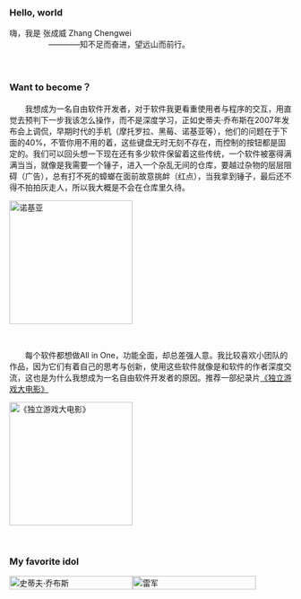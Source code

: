 <!--##{
    "description": "关于我",
    "tag": ["自由软件开发者"],
    "dateYY": "2023",
    "dateMM": "04",
    "dateDD": "20",
    "top": true,
    "Numword": 0,
    "commentstatus":false,
    "signal":""
}##-->

### Hello, world

嗨，我是 张成威 Zhang Chengwei<br />&emsp;&emsp;&emsp;&emsp;&emsp;————知不足而奋进，望远山而前行。

<br />

### Want to become？

&emsp;&emsp;我想成为一名自由软件开发者，对于软件我更看重使用者与程序的交互，用直觉去预判下一步我该怎么操作，而不是深度学习，正如史蒂夫·乔布斯在2007年发布会上调侃，早期时代的手机（摩托罗拉、黑莓、诺基亚等），他们的问题在于下面的40%，不管你用不用的着，这些键盘无时无刻不存在，而控制的按钮都是固定的。我们可以回头想一下现在还有多少软件保留着这些传统，一个软件被塞得满满当当，就像是我需要一个锤子，进入一个杂乱无间的仓库，要越过杂物的层层阻碍（广告），总有打不死的蟑螂在面前故意挑衅（红点），当我拿到锤子，最后还不得不拍拍灰走人，所以我大概是不会在仓库里久待。

<p>
 <img src="https://picserver.duoyu.link/picfile/image/202306/09-1686318728878.png"  style="width:220px !important;" alt="诺基亚"  />
</p>

<br />

&emsp;&emsp;每个软件都想做All in One，功能全面，却总差强人意。我比较喜欢小团队的作品，因为它们有着自己的思考与创新，使用这些软件就像是和软件的作者深度交流，这也是为什么我想成为一名自由软件开发者的原因。推荐一部纪录片<a href="https://movie.douban.com/subject/7015793/" target="_blank" rel="《独立游戏大电影》">《独立游戏大电影》</a>

<a href="/notesbook/jilupian-4" target="_blank" rel="《独立游戏大电影》">
<p>
 <img src="https://picserver.duoyu.link/picfile/image/202306/06-1686066023242.jpg"  style="width:220px !important;" alt="《独立游戏大电影》"  />
</p>
 </a>

<br />

### My favorite idol

<p style="display: flex;flex-wrap: wrap;">
<img src="https://picserver.duoyu.link/picfile/image/202306/09-1686322167659.jpg"  style="width:220px !important;height: 100%;" alt="史蒂夫·乔布斯"  />

<img src="https://picserver.duoyu.link/picfile/image/202306/09-1686322604145.jpg"  style="width:220px !important;height: 100%;" alt="雷军"  />
</p>
